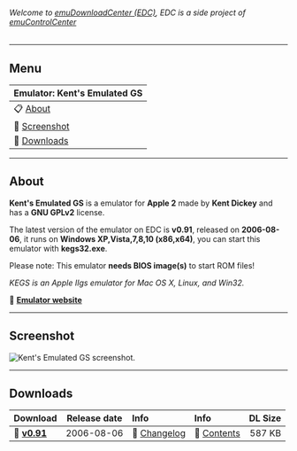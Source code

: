 ###### Welcome to [emuDownloadCenter (EDC)](https://github.com/PhoenixInteractiveNL/emuDownloadCenter/wiki/), EDC is a side project of [emuControlCenter](https://github.com/PhoenixInteractiveNL/emuControlCenter/wiki/)
***
## Menu
| **Emulator: Kent's Emulated GS** |
|:---------|
| :clipboard: [About](#about) |
| :sunrise: [Screenshot](#screenshot) |
| :floppy_disk: [Downloads](#downloads) |
***
## About
**Kent's Emulated GS** is a emulator for **Apple 2** made by **Kent Dickey** and has a **GNU GPLv2** license.

The latest version of the emulator on EDC is **v0.91**, released on **2006-08-06**, it runs on **Windows XP,Vista,7,8,10 (x86,x64)**, you can start this emulator with **kegs32.exe**.

Please note: This emulator **needs BIOS image(s)** to start ROM files!

_KEGS is an Apple IIgs emulator for Mac OS X, Linux, and Win32._

:link: [**Emulator website**](http://kegs.sourceforge.net/)
***
## Screenshot
![](https://raw.githubusercontent.com/PhoenixInteractiveNL/emuDownloadCenter/master/hooks/kegs/screen.jpg "Kent's Emulated GS screenshot.")
***
## Downloads
| Download | Release date  | Info       | Info       | DL Size    |
|:---------|:-------------:|:-----------|:-----------|-----------:|
| :floppy_disk: [**v0.91**](https://github.com/PhoenixInteractiveNL/edc-repo0002/raw/master/kegs/0.91.7z) | 2006-08-06 | :page_facing_up: [Changelog](https://github.com/PhoenixInteractiveNL/edc-repo0002/blob/master/kegs/0.91_changelog.txt) | :mag_right: [Contents](https://github.com/PhoenixInteractiveNL/edc-repo0002/blob/master/kegs/0.91_contents.txt) | 587 KB |

